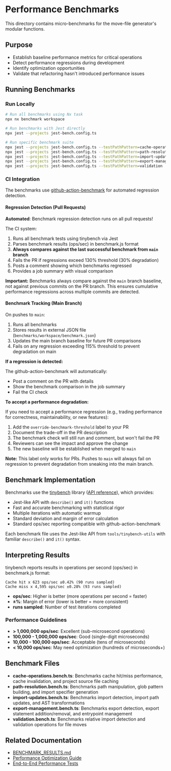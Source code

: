 # Performance Benchmarks

This directory contains micro-benchmarks for the move-file generator's modular functions.

## Purpose

- Establish baseline performance metrics for critical operations
- Detect performance regressions during development
- Identify optimization opportunities
- Validate that refactoring hasn't introduced performance issues

## Running Benchmarks

### Run Locally

```bash
# Run all benchmarks using Nx task
npx nx benchmark workspace

# Run benchmarks with Jest directly
npx jest --projects jest-bench.config.ts

# Run specific benchmark suite
npx jest --projects jest-bench.config.ts --testPathPattern=cache-operations
npx jest --projects jest-bench.config.ts --testPathPattern=path-resolution
npx jest --projects jest-bench.config.ts --testPathPattern=import-updates
npx jest --projects jest-bench.config.ts --testPathPattern=export-management
npx jest --projects jest-bench.config.ts --testPathPattern=validation
```

### CI Integration

The benchmarks use [github-action-benchmark](https://github.com/benchmark-action/github-action-benchmark) for automated regression detection.

#### Regression Detection (Pull Requests)

**Automated**: Benchmark regression detection runs on all pull requests!

The CI system:

1. Runs all benchmark tests using tinybench via Jest
2. Parses benchmark results (ops/sec) in benchmark.js format
3. **Always compares against the last successful benchmark from `main` branch**
4. Fails the PR if regressions exceed 130% threshold (30% degradation)
5. Posts a comment showing which benchmarks regressed
6. Provides a job summary with visual comparison

**Important:** Benchmarks always compare against the `main` branch baseline, not against previous commits on the PR branch. This ensures cumulative performance regressions across multiple commits are detected.

#### Benchmark Tracking (Main Branch)

On pushes to `main`:

1. Runs all benchmarks
2. Stores results in external JSON file (`benchmarks/workspace/benchmark.json`)
3. Updates the main branch baseline for future PR comparisons
4. Fails on any regression exceeding 115% threshold to prevent degradation on main

**If a regression is detected:**

The github-action-benchmark will automatically:

- Post a comment on the PR with details
- Show the benchmark comparison in the job summary
- Fail the CI check

**To accept a performance degradation:**

If you need to accept a performance regression (e.g., trading performance for correctness, maintainability, or new features):

1. Add the `override-benchmark-threshold` label to your PR
2. Document the trade-off in the PR description
3. The benchmark check will still run and comment, but won't fail the PR
4. Reviewers can see the impact and approve the change
5. The new baseline will be established when merged to `main`

**Note:** This label only works for PRs. Pushes to `main` will always fail on regression to prevent degradation from sneaking into the main branch.

## Benchmark Implementation

Benchmarks use the [tinybench](https://www.npmjs.com/package/tinybench) library ([API reference](https://tinylibs.github.io/tinybench/)), which provides:

- Jest-like API with `describe()` and `it()` functions
- Fast and accurate benchmarking with statistical rigor
- Multiple iterations with automatic warmup
- Standard deviation and margin of error calculation
- Standard ops/sec reporting compatible with github-action-benchmark

Each benchmark file uses the Jest-like API from `tools/tinybench-utils` with familiar `describe()` and `it()` syntax.

## Interpreting Results

tinybench reports results in operations per second (ops/sec) in benchmark.js format:

```
Cache hit x 623 ops/sec ±0.42% (90 runs sampled)
Cache miss x 4,595 ops/sec ±0.28% (93 runs sampled)
```

- **ops/sec**: Higher is better (more operations per second = faster)
- **±%**: Margin of error (lower is better = more consistent)
- **runs sampled**: Number of test iterations completed

### Performance Guidelines

- **> 1,000,000 ops/sec**: Excellent (sub-microsecond operations)
- **100,000 - 1,000,000 ops/sec**: Good (single-digit microseconds)
- **10,000 - 100,000 ops/sec**: Acceptable (tens of microseconds)
- **< 10,000 ops/sec**: May need optimization (hundreds of microseconds+)

## Benchmark Files

- **cache-operations.bench.ts**: Benchmarks cache hit/miss performance, cache invalidation, and project source file caching
- **path-resolution.bench.ts**: Benchmarks path manipulation, glob pattern building, and import specifier generation
- **import-updates.bench.ts**: Benchmarks import detection, import path updates, and AST transformations
- **export-management.bench.ts**: Benchmarks export detection, export statement addition/removal, and entrypoint management
- **validation.bench.ts**: Benchmarks relative import detection and validation operations for file moves

## Related Documentation

- [BENCHMARK_RESULTS.md](../../../../../BENCHMARK_RESULTS.md)
- [Performance Optimization Guide](../../../../../docs/performance-optimization.md)
- [End-to-End Performance Tests](../../../../workspace-e2e/src/performance-benchmark.spec.ts)
